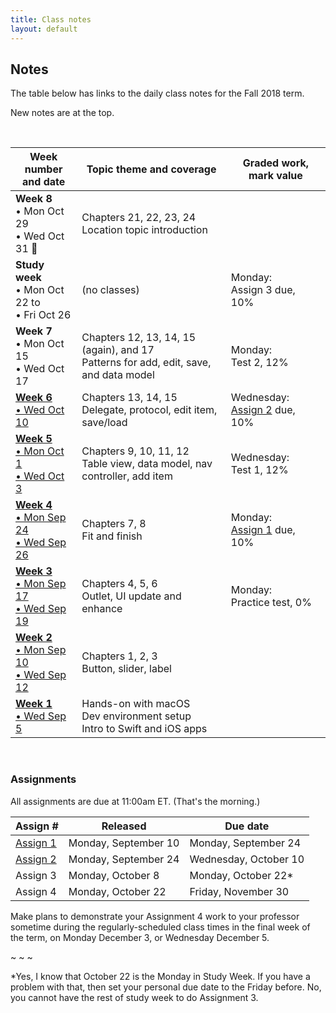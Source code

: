 ```yaml
---
title: Class notes
layout: default
---
```


## Notes

The table below has links to the daily class notes for the Fall 2018 term.  

New notes are at the top.

<br>

Week number<br>and date | Topic theme and coverage | Graded work, mark value
--- | --- | ---
**Week 8**<br>&bull; Mon Oct 29<br>&bull; Wed Oct 31 &#127875; | Chapters 21, 22, 23, 24<br>Location topic introduction |  | 
**Study week**<br>&bull; Mon Oct 22 to<br>&bull; Fri Oct 26 | (no classes) | Monday:<br>Assign 3 due, 10% | 
**Week 7**<br>&bull; Mon Oct 15<br>&bull; Wed Oct 17 | Chapters 12, 13, 14, 15 (again), and 17<br>Patterns for add, edit, save, and data model | Monday:<br>Test 2, 12% | 
**[Week 6](week06)**<br>[&bull; Wed Oct 10](week06) | Chapters 13, 14, 15<br>Delegate, protocol, edit item, save/load | Wednesday:<br>[Assign 2](/graded-work/assign2) due, 10% | 
**[Week 5](week05)**<br>[&bull; Mon Oct 1<br>&bull; Wed Oct 3](week05) | Chapters 9, 10, 11, 12<br>Table view, data model, nav controller, add item | Wednesday:<br>Test 1, 12% | 
**[Week 4](week04)**<br>[&bull; Mon Sep 24<br>&bull; Wed Sep 26](week04) | Chapters 7, 8<br>Fit and finish | Monday:<br>[Assign 1](/graded-work/assign1) due, 10% | 
**[Week 3](week03)**<br>[&bull; Mon Sep 17<br>&bull; Wed Sep 19](week03) | Chapters 4, 5, 6<br>Outlet, UI update and enhance | Monday:<br>Practice test, 0% | 
**[Week 2](week02)**<br>[&bull; Mon Sep 10<br>&bull; Wed Sep 12](week02) | Chapters 1, 2, 3<br>Button, slider, label | |
**[Week 1](week01)**<br>[&bull; Wed Sep 5](week01) | Hands-on with macOS<br>Dev environment setup<br>Intro to Swift and iOS apps | |

<br>

### Assignments

All assignments are due at 11:00am ET. (That's the morning.) 

Assign # | Released | Due date
--- | --- | ---
[Assign 1](/graded-work/assign1) | Monday, September 10 | Monday, September 24
[Assign 2](/graded-work/assign2) | Monday, September 24 | Wednesday, October 10
Assign 3 | Monday, October 8 | Monday, October 22*
Assign 4 | Monday, October 22 | Friday, November 30 

Make plans to demonstrate your Assignment 4 work to your professor sometime during the regularly-scheduled class times in the final week of the term, on Monday December 3, or Wednesday December 5. 

~ ~ ~

*Yes, I know that October 22 is the Monday in Study Week. If you have a problem with that, then set your personal due date to the Friday before. No, you cannot have the rest of study week to do Assignment 3.

<br>
